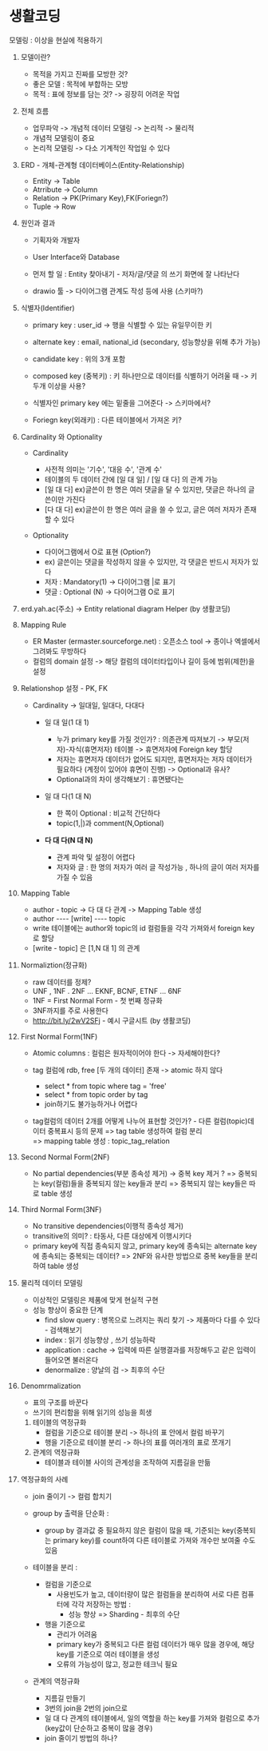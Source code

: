 # 생활코딩 

모델링 : 이상을 현실에 적용하기 


1. 모델이란?
   - 목적을 가지고 진짜를 모방한 것?
   - 좋은 모델 : 목적에 부합하는 모방 
   - 목적 : 표에 정보를 담는 것? -> 굉장히 어려운 작업


2. 전체 흐름
   - 업무파악 -> 개념적 데이터 모델링 -> 논리적 -> 물리적
   - 개념적 모델링이 중요
   - 논리적 모델링 -> 다소 기계적인 작업일 수 있다 


3. ERD - 개체-관계형 데이터베이스(Entity-Relationship)
   - Entity    -> Table
   - Atrribute -> Column
   - Relation  -> PK(Primary Key),FK(Foriegn?)
   - Tuple     -> Row


4. 원인과 결과
   - 기획자와 개발자
   - User Interface와 Database
   - 먼저 할 일 : Entity 찾아내기 - 저자/글/댓글 의 쓰기 화면에 잘 나타난다 
  
   - drawio 툴 -> 다이어그램 관계도 작성 등에 사용 (스키마?)


5. 식별자(Identifier)
   
   - primary key : user_id -> 행을 식별할 수 있는 유일무이한 키 
   - alternate key : email, national_id (secondary, 성능향상을 위해 추가 가능)
   - candidate key : 위의 3개 포함 

   - composed key (중복키) : 키 하나만으로 데이터를 식별하기 어려울 때 -> 키 두개 이상을 사용?

   - 식별자인 primary key 에는 밑줄을 그어준다 -> 스키마에서? 

   - Foriegn key(외래키) : 다른 테이블에서 가져온 키? 


6. Cardinality 와 Optionality

   - Cardinality
     - 사전적 의미는 '기수', '대응 수', '관계 수'
     - 테이블의 두 데이터 간에 [일 대 일] / [일 대 다] 의 관계 가능
     - [일 대 다] ex)글쓴이 한 명은 여러 댓글을 달 수 있지만, 댓글은 하나의 글쓴이만 가진다 
     - [다 대 다] ex)글쓴이 한 명은 여러 글을 쓸 수 있고, 글은 여러 저자가 존재할 수 있다 

   - Optionality 
     - 다이어그램에서 O로 표현 (Option?)
     - ex) 글쓴이는 댓글을 작성하지 않을 수 있지만, 각 댓글은 반드시 저자가 있다 
     - 저자 : Mandatory(1) -> 다이어그램 |로 표기
     - 댓글 : Optional (N) -> 다이어그램 O로 표기


7. erd.yah.ac(주소) -> Entity relational diagram Helper (by 생활코딩)


8. Mapping Rule 
   - ER Master (ermaster.sourceforge.net) : 오픈소스 tool -> 종이나 엑셀에서 그려봐도 무방하다
   - 컬럼의 domain 설정 -> 해당 컬럼의 데이터타입이나 길이 등에 범위(제한)을 설정 


9. Relationshop 설정 - PK, FK 
   - Cardinality -> 일대일, 일대다, 다대다 

     - 일 대 일(1 대 1)
       - 누가 primary key를 가질 것인가? : 의존관계 따져보기 
         -> 부모(저자)-자식(휴면저자) 테이블 -> 휴면저자에 Foreign key 할당 
       - 저자는 휴면저자 데이터가 없어도 되지만, 휴면저자는 저자 데이터가 필요하다 (계정이 있어야 휴면이 진행) -> Optional과 유사? 
       - Optional과의 차이 생각해보기 : 휴면됐다는 
      
     - 일 대 다(1 대 N)
       - 한 쪽이 Optional : 비교적 간단하다 
       - topic(1,|)과 comment(N,Optional) 

     - __다 대 다(N 대 N)__
       - 관계 파악 및 설정이 어렵다 
       - 저자와 글 : 한 명의 저자가 여러 글 작성가능 , 하나의 글이 여러 저자를 가질 수 있음 


10. Mapping Table
    - author - topic -> 다 대 다 관계 -> Mapping Table 생성
    - author ---- [write] ---- topic
    - write 테이블에는 author와 topic의 id 컬럼들을 각각 가져와서 foreign key로 할당 
    - [write - topic] 은 [1,N 대 1] 의 관계


11. Normaliztion(정규화)
    - raw 데이터를 정제?
    - UNF , 1NF . 2NF ... EKNF, BCNF, ETNF ... 6NF
    - 1NF = First Normal Form - 첫 번째 정규화 
    - 3NF까지를 주로 사용한다 
    - http://bit.ly/2wV2SFj - 예시 구글시트 (by 생활코딩)
  

12. First Normal Form(1NF)  
    - Atomic columns : 컬럼은 원자적이어야 한다 -> 자세해야한다? 
    - tag 컬럼에 rdb, free [두 개의 데이터] 존재 -> atomic 하지 않다
      - select * from topic where tag = 'free'
      - select * from topic order by tag
      - join하기도 불가능하거나 어렵다

    - tag컬럼의 데이터 2개를 어떻게 나누어 표현할 것인가? - 다른 컬럼(topic)데이터 중복표시 등의 문제
        => tag table 생성하여 컬럼 분리  
        => mapping table 생성 : topic_tag_relation


13. Second Normal Form(2NF)
    - No partial dependencies(부분 종속성 제거) -> 중복 key 제거 ? 
        => 중복되는 key(컬럼)들을 중복되지 않는 key들과 분리 
        => 중복되지 않는 key들은 따로 table 생성 


14. Third Normal Form(3NF)
    - No transitive dependencies(이행적 종속성 제거)
    - transitive의 의미? : 타동사, 다른 대상에게 이행시키다
    - primary key에 직접 종속되지 않고, primary key에 종속되는 alternate key에 종속되는 중복되는 데이터? 
        => 2NF와 유사한 방법으로 중복 key들을 분리하여 table 생성 


15. 물리적 데이터 모델링 
    - 이상적인 모델링은 제품에 맞게 현실적 구현 
    - 성능 향상이 중요한 단계
      - find slow query : 병목으로 느려지는 쿼리 찾기 -> 제품마다 다를 수 있다 - 검색해보기 
      - index : 읽기 성능향상 , 쓰기 성능하락 
      - application : cache -> 입력에 따른 실행결과를 저장해두고 같은 입력이 들어오면 불러온다 
      - denormalize : 양날의 검 -> 최후의 수단


16. Denomrmalization 
    - 표의 구조를 바꾼다 
    - 쓰기의 편리함을 위해 읽기의 성능을 희생 
  
    1. 테이블의 역정규화
       -  컬럼을 기준으로 테이블 분리 -> 하나의 표 안에서 컬럼 바꾸기
       -  행을 기준으로 테이블 분리 -> 하나의 표를 여러개의 표로 쪼개기
    2. 관계의 역정규화
       -  테이블과 테이블 사이의 관계성을 조작하여 지름길을 만듦


17. 역정규화의 사례
    - join 줄이기 -> 컬럼 합치기 
   
    - group by 출력을 단순화 :
      -  group by 결과값 중 필요하지 않은 컬럼이 많을 때, 기준되는 key(중복되는 primary key)를 count하여 다른 테이블로 가져와 개수만 보여줄 수도 있음 
   
    - 테이블을 분리 :
      - 컬럼을 기준으로 
        - 사용빈도가 높고, 데이터량이 많은 컬럼들을 분리하여 서로 다른 컴퓨터에 각각 저장하는 방법 : 
           -  성능 향상  => Sharding - 최후의 수단 
      - 행을 기준으로 
        - 관리가 어려움 
        - primary key가 중복되고 다른 컬럼 데이터가 매우 많을 경우에, 해당 key를 기준으로 여러 테이블을 생성 
        - 오류의 가능성이 많고, 정교한 테크닉 필요

    - 관계의 역정규화
      - 지름길 만들기 
      - 3번의 join을 2번의 join으로 
      - 일 대 다 관계의 테이블에서, 일의 역할을 하는 key를 가져와 컬럼으로 추가(key값이 단순하고 중복이 많을 경우)
      - join 줄이기 방법의 하나? 